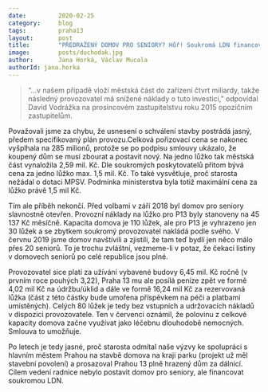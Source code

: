 ```yaml
---
date:         2020-02-25
category:     blog
tags:         praha13
layout:       post
title:        "PŘEDRAŽENÝ DOMOV PRO SENIORY? Hůř! Soukromá LDN financovaná radnicí."
image:        posts/duchodak.jpg
author:       Jana Horká, Václav Mucala
authorId: jana.horka
---
```

> “…v našem případě vloží městská část do zařízení čtvrt miliardy, takže následný provozovatel má snížené náklady o tuto investici,” odpovídal David Vodrážka na prosincovém zastupitelstvu roku 2015 opozičním zastupitelům. 

Považovali jsme za chybu, že usnesení o schválení stavby postrádá jasný, předem specifikovaný plán provozu.Celková pořizovací cena se nakonec vyšplhala na 285 milionů, protože se po podpisu smlouvy ukázalo, že koupený dům se musí zbourat a postavit nový. Na jedno lůžko tak městská část vynaložila 2,59 mil. Kč. Dle soukromých poskytovatelů přitom bývá cena za jedno lůžko max. 1,5 mil. Kč. To také vysvětluje, proč starosta nežádal o dotaci MPSV. Podmínka ministerstva byla totiž maximální cena za lůžko právě 1,5 mil Kč.
 
Tím ale příběh nekončí. Před volbami v září 2018 byl domov pro seniory slavnostně otevřen. Provozní náklady na lůžko pro P13 byly stanoveny na 45 137 Kč měsíčně. Kapacita domova je 110 lůžek, ale pro P13 je vyhrazeno jen 30 lůžek a se zbytkem soukromý provozovatel nakládá podle svého. V červnu 2019 jsme domov navštívili a zjistili, že tam teď bydlí jen něco málo přes 20 seniorů. To je trochu zvláštní, vezmeme-li v potaz, že čekací listiny v domovech seniorů po celé republice jsou plné.
 
Provozovatel sice platí za užívání vybavené budovy 6,45 mil. Kč ročně (v prvním roce pouhých 3,22), Praha 13 mu ale posílá peníze zpět ve formě 4,02 mil Kč na údržbu/úklid a dále ve formě 16,24 mil Kč za rezervovaná lůžka (část z této částky bude umořena příspěvkem na péči a platbami umístěných). Celých 80 lůžek je tedy bez vstupních a udržovacích nákladů v dispozici provozovatele. Ten v červenci oznámil, že polovinu z celkové kapacity domova začne využívat jako léčebnu dlouhodobě nemocných. Smlouva to umožňuje.
 
Po letech je tedy jasné, proč starosta odmítal naše výzvy ke spolupráci s hlavním městem Prahou na stavbě domova na kraji parku (projekt už měl stavební povolení) a prosazoval Prahou 13 plně hrazený dům za dálnicí. Cílem vedení radnice nebylo postavit domov pro seniory, ale financovat soukromou LDN.

